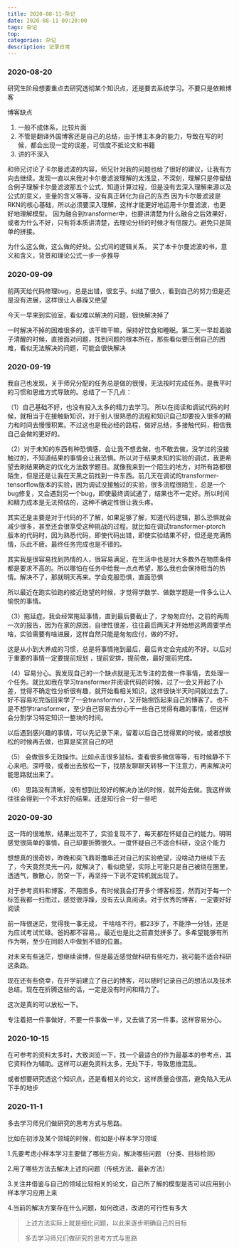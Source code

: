 ```yaml
---
title: 2020-08-11-杂记
date: 2020-08-11 09:20:00
tags: 杂记
top:
categories: 杂记
description: 记录日常
---
```




### 2020-08-20

研究生阶段想要重点去研究透彻某个知识点，还是要去系统学习。不要只是依赖博客

博客缺点

1. 一般不成体系，比较片面
2. 不管是翻译外国博客还是自己的总结，由于博主本身的能力，导致在写的时候，都会出现一定的误差，可信度不抵论文和书籍
3. 讲的不深入



和师兄讨论了卡尔曼滤波的内容，师兄针对我的问题也给了很好的建议，让我有方向去继续。发现一直以来我对卡尔曼滤波理解的太浅显，不深刻，理解只是停留结合例子理解卡尔曼滤波那五个公式，知道计算过程，但是没有去深入理解来源以及公式的意义，变量的含义等等，没有真正转化为自己的东西
因为卡尔曼滤波是RKN的核心基础，所以必须要深入理解，这样才能更好地运用卡尔曼滤波，也更好地理解模型。
因为融合到transformer中，也要讲清楚为什么融合之后效果好，或者为什么不好，只有将本质讲清楚，去理论分析的时候才有信服力。避免只是简单的拼接。

为什么这么做，这么做的好处。公式间的逻辑关系，
买了本卡尔曼滤波的书，意义和含义，背景和理论公式一步一步推导



### 2020-09-09

前两天给代码修理bug，总是出错，很玄乎。纠结了很久，看到自己的努力但是还是没有进展，这样很让人暴躁又绝望

今天一早来到实验室，看似难以解决的问题，很快解决掉了

一时解决不掉的困难很多的，该干嘛干嘛，保持好饮食和睡眠。第二天一早趁着脑子清醒的时候，直接面对问题，找到问题的根本所在，那些看似要压倒自己的困难，看似无法解决的问题，可能会很快解决



### 2020-09-19



我自己也发现，关于师兄分配的任务总是做的很慢，无法按时完成任务。是我平时的习惯和思维方式导致的。总结了一下几点：

（1）自己基础不好，也没有投入太多的精力去学习。 所以在阅读和调试代码的时候，就相当于在接触新知识，对于别人很熟悉的流程和知识自己却要投入很多的精力和时间去慢慢积累。不过这也是我必经的路程，做好总结，多接触代码，相信我自己会做的更好的。

（2）对于未知的东西有种恐惧感，会让我不想去做，也不敢去做，没学过的没接触过的，不知道结果的事情会让我恐惧。所以对于结果未知的实验的调试，我更希望去刷结果确定的优化方法数学题目。就像我来到一个陌生的地方，对所有路都很陌生，但是还是让我在天黑之前找到一件东西。前几天在调试的transformer-tensorflow版本的实验，因为调试没接触过的实验，很多流程很陌生，总是一个bug修复，又会遇到另一个bug，即使最终调试通了，结果也不一定好。所以时间和精力成本是无法预估的，这种不确定性很让我头疼。

其实还是主要是对于代码的不了解，如果足够了解，知道代码逻辑，那么恐惧就会减少很多，甚至还会很享受这种挑战的过程。就比如在调试transformer-ptorch版本的代码时，因为熟悉代码，即使代码出错，即使实验结果不好，但还是充满热情，乐此不疲。最终任务完成也是不错的。

其实我是很容易找到热情的人，很容易满足，在生活中也是对大多数外在物质条件都是要求不高的。所以哪怕在任务中给我一点点希望，那么我也会保持相当的热情。解决不了，那就明天再来。学会克服恐惧，直面恐惧

所以最近在跑实验跑的接近绝望的时候，才觉得学数学、做数学题是一件多么让人愉悦的事情。

（3）拖延症。我会经常拖延事情，直到最后要截止了，才匆匆应付。之前的两周一次的报告，因为在家的原因，自律性很差，往往最后两天才开始想这两周要学点啥，实验需要有啥进展，这样自然只能是匆匆应付，做的不好。

 这是从小到大养成的习惯，总是将事情拖到最后，最后肯定会完成的不好。以后对于重要的事情一定要提前规划 ，提前安排，提前做，最好提前完成。

（4）容易分心。我发现自己的一个缺点就是无法专注的去做一件事情，去处理一个任务。就比如我在学习transformer并阅读代码的时候，过了一会又开起了小差，觉得不确定性分析很有趣，就开始看相关知识，这样很快半天时间就过去了。好不容易吃完饭回来学了一会transformer，又开始捯饬起来自己的博客了。也不是不想学transformer，至少自己容易去分心干一些自己觉得有趣的事情，但这样会分割学习特定知识一整块的时间。

以后遇到感兴趣的事情，可以先记录下来，留着以后自己觉得累的时候，或者想放松的时候再去做，也算是奖赏自己的吧

（5） 会做很多无效操作。比如点击很多鼠标，查看很多微信等等，有时候静不下心来吧。深呼吸，或者出去放松一下，找朋友聊聊天转移一下注意力，再来解决可能思路就出来了。

（6） 思路没有清晰，没有想到比较好的解决办法的时候，就开始去做。我这样做往往会得到一个不太好的结果。还是知行合一好一些吧



### 2020-09-30



这一阵的很难熬，结果出现不了，实验复现不了，每天都在怀疑自己的能力。明明感觉很简单的事情，自己却要折腾很久。一度怀疑自己不适合科研，没这个能力

想想真的很奇妙，昨晚和奕飞鼎哥撸串还对自己的实验绝望，没啥动力继续下去了，今天竟然灵光一闪，就解决了，看似绝望，实际上可能只是自己被绕在圈里，透透气，散散心，防空一下，再坚持一下说不定转机就出现了。

对于参考资料和博客，不用图多，有时候我会打开多个博客标签，然而对于每一个标签我都一扫而过，感觉很浮躁，没有去认真阅读。对于优秀的博客，一定要好好阅读

前一阵很迷茫，觉得我一事无成， 干啥啥不行。都23岁了，不能挣一分钱，还是为应试考试忙碌。爸妈都不容易，。最近也是比之前直觉拼多了。多希望能够有所作为啊，至少在同龄人中做到不错的位置。

对未来有些迷茫，想继续读博，但是最近感觉做科研有些吃力，我可能不适合科研这条路。

现在还有些侥幸，在开学前建立了自己的博客，可以随时记录自己的想法以及技术总结。现在在折腾这些的话，一定是没有时间和精力了。

这次是真的可以放松一下。

专注着把一件事做好，不要一件事做一半，又去做了另一件事。这样容易分心。



### 2020-10-15

在可参考的资料太多时，大致浏览一下，找一个最适合的作为最基本的参考点，其它资料作为辅助。这样可以避免资料太多，无处下手，导致思维混乱。

或者想要研究透这个知识点，还是看相关的论文，这样质量会很高，避免陷入无从下手的地步



### 2020-11-1

多去学习师兄们做研究的思考方式与思路。

比如在初涉及某个领域的时候，假如是小样本学习领域



1.先要考虑小样本学习主要做了哪些方向，解决哪些问题 （分类、目标检测）

2.用了哪些方法去解决上述的问题（传统方法、最新方法）

3.关注并借鉴与自己的领域比较相关的论文，自己所了解的模型是否可以应用到小样本学习应用上来

4.当前的解决方案存在什么问题，如何改进，改进的可行性有多大



> 上述方法实际上就是细化问题，以此来逐步明确自己的目标
>
> 多去学习师兄们做研究的思考方式与思路






